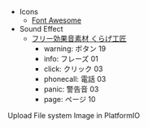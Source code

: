 - Icons
  - [Font Awesome](https://fontawesome.com/icons)
- Sound Effect
  - [フリー効果音素材 くらげ工匠](http://www.kurage-kosho.info/)
    - warning: ボタン 19
    - info: フレーズ 01
    - click: クリック 03
    - phonecall: 電話 03
    - panic: 警告音 03
    - page: ページ 10

Upload File system Image in PlatformIO
